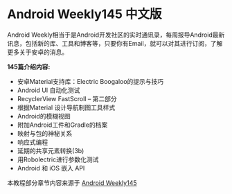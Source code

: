 # Android Weekly145 中文版

Android Weekly相当于是Android开发社区的实时通讯录，每周报导Android最新讯息，包括新的库、工具和博客等，只要你有Email，就可以对其进行订阅，了解更多关于安卓的消息。

**145篇介绍内容:**

- 安卓Material支持库：Electric Boogaloo的提示与技巧
- Android UI 自动化测试
- RecyclerView FastScroll – 第二部分
- 根据Material 设计导航制图工具样式
- Android的模糊视图
- 附加Android工件和Gradle的档案
- 映射与包的神秘关系
- 响应式编程
- 延期的共享元素转换(3b)
- 用Robolectric进行参数化测试
- Android 和 iOS 嵌入 API


本教程部分章节内容来源于 [Android Weekly145](http://androidweekly.net/issues/issue-145)
